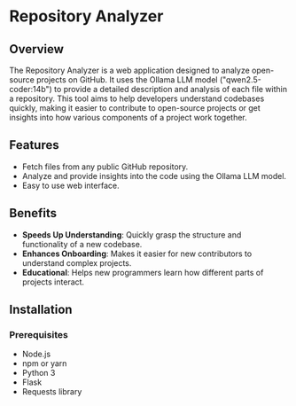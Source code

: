 # Repository Analyzer

## Overview
The Repository Analyzer is a web application designed to analyze open-source projects on GitHub. It uses the Ollama LLM model ("qwen2.5-coder:14b") to provide a detailed description and analysis of each file within a repository. 
This tool aims to help developers understand codebases quickly, making it easier to contribute to open-source projects or get insights into how various components of a project work together.

## Features
- Fetch files from any public GitHub repository.
- Analyze and provide insights into the code using the Ollama LLM model.
- Easy to use web interface.

## Benefits
- **Speeds Up Understanding**: Quickly grasp the structure and functionality of a new codebase.
- **Enhances Onboarding**: Makes it easier for new contributors to understand complex projects.
- **Educational**: Helps new programmers learn how different parts of projects interact.

## Installation

### Prerequisites
- Node.js
- npm or yarn
- Python 3
- Flask
- Requests library
